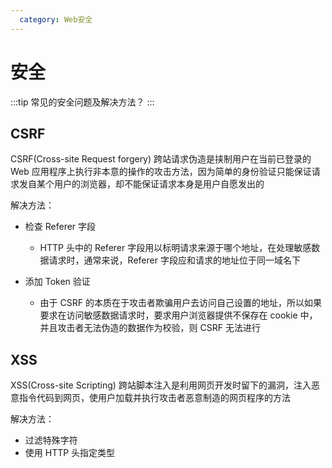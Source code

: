 ```yaml
---
  category: Web安全
---
```


# 安全

:::tip
常见的安全问题及解决方法？
:::

## CSRF

CSRF(Cross-site Request forgery) 跨站请求伪造是挟制用户在当前已登录的 Web 应用程序上执行非本意的操作的攻击方法，因为简单的身份验证只能保证请求发自某个用户的浏览器，却不能保证请求本身是用户自愿发出的

解决方法：

- 检查 Referer 字段

  - HTTP 头中的 Referer 字段用以标明请求来源于哪个地址，在处理敏感数据请求时，通常来说，Referer 字段应和请求的地址位于同一域名下

- 添加 Token 验证
  - 由于 CSRF 的本质在于攻击者欺骗用户去访问自己设置的地址，所以如果要求在访问敏感数据请求时，要求用户浏览器提供不保存在 cookie 中，并且攻击者无法伪造的数据作为校验，则 CSRF 无法进行

## XSS

XSS(Cross-site Scripting) 跨站脚本注入是利用网页开发时留下的漏洞，注入恶意指令代码到网页，使用户加载并执行攻击者恶意制造的网页程序的方法

解决方法：

- 过滤特殊字符
- 使用 HTTP 头指定类型
